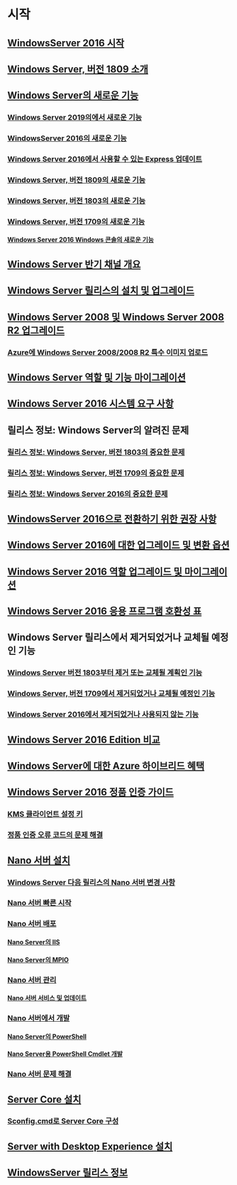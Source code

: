 # 시작
## [WindowsServer 2016 시작](Server-Basics.md)
## [Windows Server, 버전 1809 소개](get-started-with-1803.md)
## [Windows Server의 새로운 기능](whats-new-in-windows-server.md)
### [Windows Server 2019의에서 새로운 기능](../get-started-19/whats-new-19.md)
### [WindowsServer 2016의 새로운 기능](whats-new-in-windows-server-2016.md)
### [Windows Server 2016에서 사용할 수 있는 Express 업데이트](express-updates.md)
### [Windows Server, 버전 1809의 새로운 기능](whats-new-in-windows-server-1809.md)
### [Windows Server, 버전 1803의 새로운 기능](whats-new-in-windows-server-1803.md)
### [Windows Server, 버전 1709의 새로운 기능](whats-new-in-windows-server-1709.md)
#### [Windows Server 2016 Windows 콘솔의 새로운 기능](whats-new-in-console.md)
## [Windows Server 반기 채널 개요](semi-annual-channel-overview.md)
## [Windows Server 릴리스의 설치 및 업그레이드](Installation-and-Upgrade.md)
## [Windows Server 2008 및 Windows Server 2008 R2 업그레이드](modernize-windows-server-2008.md)
### [Azure에 Windows Server 2008/2008 R2 특수 이미지 업로드](uploading-specialized-WS08-image-to-azure.md)
## [Windows Server 역할 및 기능 마이그레이션](Migrate-Roles-and-Features.md)
## [Windows Server 2016 시스템 요구 사항](System-Requirements.md)
## 릴리스 정보: Windows Server의 알려진 문제
### [릴리스 정보: Windows Server, 버전 1803의 중요한 문제](server-1803-release-notes.md)
### [릴리스 정보: Windows Server, 버전 1709의 중요한 문제](server-1709-relnotes.md)
### [릴리스 정보: Windows Server 2016의 중요한 문제](Windows-Server-2016-GA-Release-Notes.md)
## [WindowsServer 2016으로 전환하기 위한 권장 사항](Recommendations-moving-to-Server2016.md)
## [Windows Server 2016에 대한 업그레이드 및 변환 옵션](Supported-Upgrade-paths.md)
## [Windows Server 2016 역할 업그레이드 및 마이그레이션](Server-Role-Upgradeability-Table.md)
## [Windows Server 2016 응용 프로그램 호환성 표](Server-Application-compatibility.md)
## Windows Server 릴리스에서 제거되었거나 교체될 예정인 기능
### [Windows Server 버전 1803부터 제거 또는 교체될 계획인 기능](windows-server-1803-removed-features.md)
### [Windows Server, 버전 1709에서 제거되었거나 교체될 예정인 기능](Removed-Features-1709.md)
### [Windows Server 2016에서 제거되었거나 사용되지 않는 기능](Deprecated-Features.md)
## [Windows Server 2016 Edition 비교](2016-Edition-Comparison.md)
## [Windows Server에 대한 Azure 하이브리드 혜택](azure-hybrid-benefit.md)
## [Windows Server 2016 정품 인증 가이드](Server-2016-activation.md)
### [KMS 클라이언트 설정 키](KMSclientkeys.md)
### [정품 인증 오류 코드의 문제 해결](activation-error-codes.md)
## [Nano 서버 설치](Getting-started-with-Nano-Server.md)
### [Windows Server 다음 릴리스의 Nano 서버 변경 사항](nano-in-semi-annual-channel.md)
### [Nano 서버 빠른 시작](Nano-Server-Quick-start.md)
### [Nano 서버 배포](Deploy-Nano-Server.md)
#### [Nano Server의 IIS](IIS-on-Nano-Server.md)
#### [Nano Server의 MPIO](MPIO-on-Nano-Server.md)
### [Nano 서버 관리](Manage-Nano-Server.md)
#### [Nano 서버 서비스 및 업데이트](Update-Nano-Server.md)
### [Nano 서버에서 개발](Developing-on-Nano-Server.md)
#### [Nano Server의 PowerShell](powershell-on-Nano-Server.md)
#### [Nano Server용 PowerShell Cmdlet 개발](Developing-powershell-Cmdlets-for-Nano-Server.md)
### [Nano 서버 문제 해결](Troubleshooting-Nano-Server.md)
## [Server Core 설치](Getting-started-with-Server-Core.md)
### [Sconfig.cmd로 Server Core 구성](Sconfig-on-WS2016.md)
## [Server with Desktop Experience 설치](Getting-started-with-Server-with-Desktop-Experience.md)
## [WindowsServer 릴리스 정보](windows-server-release-info.md)
